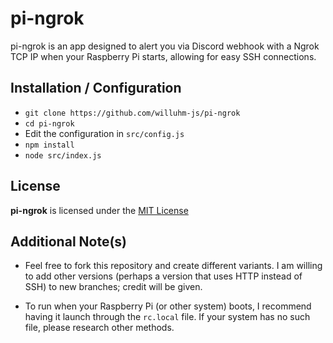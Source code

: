 # pi-ngrok
pi-ngrok is an app designed to alert you via Discord webhook with a Ngrok TCP IP when your Raspberry Pi starts, allowing for easy SSH connections.

## Installation / Configuration
* `git clone https://github.com/willuhm-js/pi-ngrok`
* `cd pi-ngrok`
* Edit the configuration in `src/config.js`
* `npm install`
* `node src/index.js`

## License
**pi-ngrok** is licensed under the [MIT License](https://github.com/willuhm-js/pi-ngrok/blob/master/LICENSE)

## Additional Note(s)
* Feel free to fork this repository and create different variants. I am willing to add other versions (perhaps a version that uses HTTP instead of SSH) to new branches; credit will be given.

* To run when your Raspberry Pi (or other system) boots, I recommend having it launch through the `rc.local` file. If your system has no such file, please research other methods.
